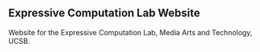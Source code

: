 
## Expressive Computation Lab Website

Website for the Expressive Computation Lab, Media Arts and Technology, UCSB.


